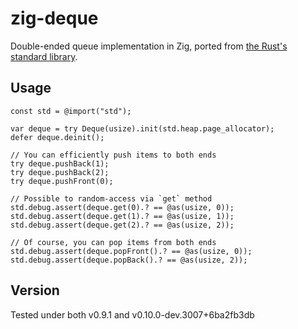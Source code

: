 # zig-deque

Double-ended queue implementation in Zig, ported from [the Rust's standard library](https://doc.rust-lang.org/std/collections/struct.VecDeque.html).

## Usage

```zig
const std = @import("std");

var deque = try Deque(usize).init(std.heap.page_allocator);
defer deque.deinit();

// You can efficiently push items to both ends
try deque.pushBack(1);
try deque.pushBack(2);
try deque.pushFront(0);

// Possible to random-access via `get` method
std.debug.assert(deque.get(0).? == @as(usize, 0));
std.debug.assert(deque.get(1).? == @as(usize, 1));
std.debug.assert(deque.get(2).? == @as(usize, 2));

// Of course, you can pop items from both ends
std.debug.assert(deque.popFront().? == @as(usize, 0));
std.debug.assert(deque.popBack().? == @as(usize, 2));
```

## Version

Tested under both v0.9.1 and v0.10.0-dev.3007+6ba2fb3db
